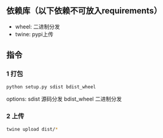 ## 依赖库（以下依赖不可放入requirements）

- wheel: 二进制分发
- twine: pypi上传


## 指令

### 1 打包

```bash
python setup.py sdist bdist_wheel

```

options:
    sdist 源码分发
    bdist_wheel 二进制分发

### 2 上传

```bash
twine upload dist/*

```